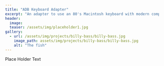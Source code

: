 ```yaml
---
title: "ADB Keyboard Adapter"
excerpt: "An adapter to use an 80's Macintosh keyboard with modern computers"
header:
  image: 
  teaser: /assets/img/placeholder1.jpg
gallery:
  - url: /assets/img/projects/billy-bass/billy-bass.jpg
    image_path: assets/img/projects/billy-bass/billy-bass.jpg
    alt: "The fish"
---
```


Place Holder Text